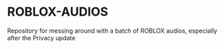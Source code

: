 # ROBLOX-AUDIOS
Repository for messing around with a batch of ROBLOX audios, especially after the Privacy update
